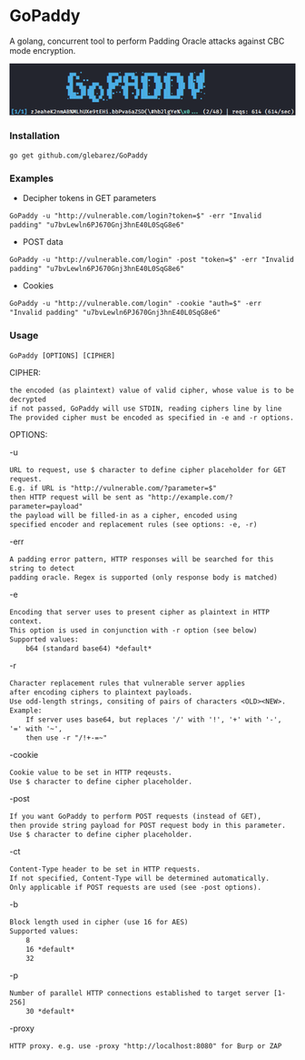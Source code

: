 # GoPaddy

A golang, concurrent tool to perform Padding Oracle attacks against CBC mode encryption.

![demo](demo.gif)


### Installation
```console
go get github.com/glebarez/GoPaddy
```

### Examples
- Decipher tokens in GET parameters
```console
GoPaddy -u "http://vulnerable.com/login?token=$" -err "Invalid padding" "u7bvLewln6PJ670Gnj3hnE40L0SqG8e6"
````

- POST data
```console
GoPaddy -u "http://vulnerable.com/login" -post "token=$" -err "Invalid padding" "u7bvLewln6PJ670Gnj3hnE40L0SqG8e6"
````

- Cookies
```console
GoPaddy -u "http://vulnerable.com/login" -cookie "auth=$" -err "Invalid padding" "u7bvLewln6PJ670Gnj3hnE40L0SqG8e6"
````

### Usage
```console
GoPaddy [OPTIONS] [CIPHER]
```

CIPHER:

	the encoded (as plaintext) value of valid cipher, whose value is to be decrypted
	if not passed, GoPaddy will use STDIN, reading ciphers line by line
	The provided cipher must be encoded as specified in -e and -r options. 

OPTIONS:

-u

	URL to request, use $ character to define cipher placeholder for GET request.
	E.g. if URL is "http://vulnerable.com/?parameter=$"
	then HTTP request will be sent as "http://example.com/?parameter=payload"
	the payload will be filled-in as a cipher, encoded using 
	specified encoder and replacement rules (see options: -e, -r)

-err

	A padding error pattern, HTTP responses will be searched for this string to detect 
	padding oracle. Regex is supported (only response body is matched)

-e

	Encoding that server uses to present cipher as plaintext in HTTP context.
	This option is used in conjunction with -r option (see below)
	Supported values:
		b64 (standard base64) *default*

-r

	Character replacement rules that vulnerable server applies
	after encoding ciphers to plaintext payloads.
	Use odd-length strings, consiting of pairs of characters <OLD><NEW>.
	Example:
		If server uses base64, but replaces '/' with '!', '+' with '-', '=' with '~',
		then use -r "/!+-=~"

-cookie

	Cookie value to be set in HTTP reqeusts.
	Use $ character to define cipher placeholder.

-post

	If you want GoPaddy to perform POST requests (instead of GET), 
	then provide string payload for POST request body in this parameter.
	Use $ character to define cipher placeholder. 

-ct

	Content-Type header to be set in HTTP requests.
	If not specified, Content-Type will be determined automatically.
	Only applicable if POST requests are used (see -post options).
	
-b

	Block length used in cipher (use 16 for AES)
	Supported values:
		8
		16 *default*
		32

-p

	Number of parallel HTTP connections established to target server [1-256]
		30 *default*
		
-proxy

	HTTP proxy. e.g. use -proxy "http://localhost:8080" for Burp or ZAP
